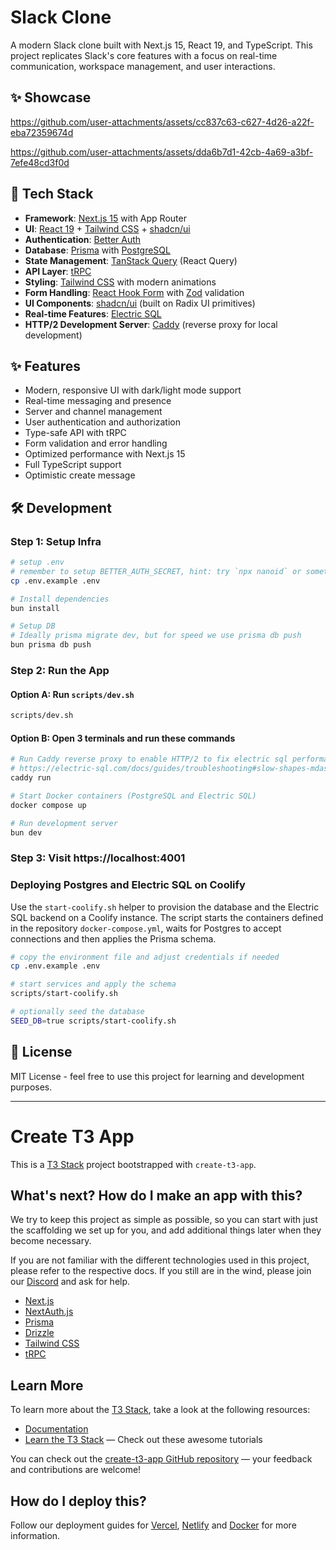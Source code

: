 # Slack Clone

A modern Slack clone built with Next.js 15, React 19, and TypeScript. This project replicates Slack's core features with a focus on real-time communication, workspace management, and user interactions.

## ✨ Showcase

https://github.com/user-attachments/assets/cc837c63-c627-4d26-a22f-eba72359674d

https://github.com/user-attachments/assets/dda6b7d1-42cb-4a69-a3bf-7efe48cd3f0d

## 🚀 Tech Stack

- **Framework**: [Next.js 15](https://nextjs.org/) with App Router
- **UI**: [React 19](https://react.dev/) + [Tailwind CSS](https://tailwindcss.com/) + [shadcn/ui](https://ui.shadcn.com/)
- **Authentication**: [Better Auth](https://better-auth.dev/)
- **Database**: [Prisma](https://www.prisma.io/) with [PostgreSQL](https://www.postgresql.org/)
- **State Management**: [TanStack Query](https://tanstack.com/query/latest) (React Query)
- **API Layer**: [tRPC](https://trpc.io/)
- **Styling**: [Tailwind CSS](https://tailwindcss.com/) with modern animations
- **Form Handling**: [React Hook Form](https://react-hook-form.com/) with [Zod](https://zod.dev/) validation
- **UI Components**: [shadcn/ui](https://ui.shadcn.com/) (built on Radix UI primitives)
- **Real-time Features**: [Electric SQL](https://electric-sql.com/)
- **HTTP/2 Development Server**: [Caddy](https://caddyserver.com/) (reverse proxy for local development)

## ✨ Features

- Modern, responsive UI with dark/light mode support
- Real-time messaging and presence
- Server and channel management
- User authentication and authorization
- Type-safe API with tRPC
- Form validation and error handling
- Optimized performance with Next.js 15
- Full TypeScript support
- Optimistic create message

## 🛠️ Development

### Step 1: Setup Infra

```bash
# setup .env
# remember to setup BETTER_AUTH_SECRET, hint: try `npx nanoid` or something
cp .env.example .env

# Install dependencies
bun install

# Setup DB
# Ideally prisma migrate dev, but for speed we use prisma db push
bun prisma db push
```

### Step 2: Run the App

#### Option A: Run `scripts/dev.sh`

```bash
scripts/dev.sh
```

#### Option B: Open 3 terminals and run these commands

```bash
# Run Caddy reverse proxy to enable HTTP/2 to fix electric sql performance issue
# https://electric-sql.com/docs/guides/troubleshooting#slow-shapes-mdash-why-are-my-shapes-slow-in-the-browser-in-local-development
caddy run

# Start Docker containers (PostgreSQL and Electric SQL)
docker compose up

# Run development server
bun dev
```

### Step 3: Visit https://localhost:4001

### Deploying Postgres and Electric SQL on Coolify

Use the `start-coolify.sh` helper to provision the database and the Electric SQL
backend on a Coolify instance. The script starts the containers defined in the
repository `docker-compose.yml`, waits for Postgres to accept connections and
then applies the Prisma schema.

```bash
# copy the environment file and adjust credentials if needed
cp .env.example .env

# start services and apply the schema
scripts/start-coolify.sh

# optionally seed the database
SEED_DB=true scripts/start-coolify.sh
```

## 📝 License

MIT License - feel free to use this project for learning and development purposes.

---

# Create T3 App

This is a [T3 Stack](https://create.t3.gg/) project bootstrapped with `create-t3-app`.

## What's next? How do I make an app with this?

We try to keep this project as simple as possible, so you can start with just the scaffolding we set up for you, and add additional things later when they become necessary.

If you are not familiar with the different technologies used in this project, please refer to the respective docs. If you still are in the wind, please join our [Discord](https://t3.gg/discord) and ask for help.

- [Next.js](https://nextjs.org)
- [NextAuth.js](https://next-auth.js.org)
- [Prisma](https://prisma.io)
- [Drizzle](https://orm.drizzle.team)
- [Tailwind CSS](https://tailwindcss.com)
- [tRPC](https://trpc.io)

## Learn More

To learn more about the [T3 Stack](https://create.t3.gg/), take a look at the following resources:

- [Documentation](https://create.t3.gg/)
- [Learn the T3 Stack](https://create.t3.gg/en/faq#what-learning-resources-are-currently-available) — Check out these awesome tutorials

You can check out the [create-t3-app GitHub repository](https://github.com/t3-oss/create-t3-app) — your feedback and contributions are welcome!

## How do I deploy this?

Follow our deployment guides for [Vercel](https://create.t3.gg/en/deployment/vercel), [Netlify](https://create.t3.gg/en/deployment/netlify) and [Docker](https://create.t3.gg/en/deployment/docker) for more information.
